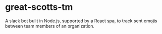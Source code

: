 # great-scotts-tm
A slack bot built in Node.js, supported by a React spa, to track sent emojis between team members of an organization.
